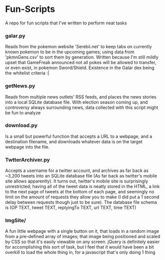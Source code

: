 # Fun-Scripts
A repo for fun scripts that I've written to perform neat tasks

### galar.py
Reads from the pokemon website 'Serebii.net' to keep tabs on currently known pokemon to be in the upcoming games; using data from 'pkmnGens.csv' to sort them by generation. Written because I'm still mildly upset that GameFreak announced not all pokes will be allowed to transfer, or even exist, in pokemon Sword/Shield. Existence in the Galar dex being the whitelist criteria :| 

### getNews.py
Reads from multiple news outlets' RSS feeds, and places the news stories into a local SQLite database file. With election season coming up, and controversy always surrounding news, data collected with this script might be fun to analyze

### download.py
Is a small but powerful function that accepts a URL to a webpage, and a destination filename, and downloads whatever data is on the target webpage into the file.

### TwtterArchiver.py
Accepts a username for a twitter account, and archives as far back as ~3,200 tweets into an SQLite database file (As far back as twitter's mobile site allows apparently). It turns out, twitter's mobile site is surprisingly unrestricted; having all of the tweet data is neatly stored in the HTML, a link to the next page of tweets at the bottom of each page, and seemingly no limit on the amount of requests they allow you to make (I did put a 1 second delay between requests though just to be sure). The database file schema is (OP TEXT, tweet TEXT, replyingTo TEXT, url TEXT, time TEXT)

### ImgSite/
A fun little webpage with a single button on it, that loads in a random image from a pre-defined array of images; that image being positioned and scaled by CSS so that it's easily viewable on any screen. jQuery is definitely easier for accomplishing this sort of task, but I feel that it would have been a bit overkill to load the whole thing in, for a javascript that's only doing 1 thing
